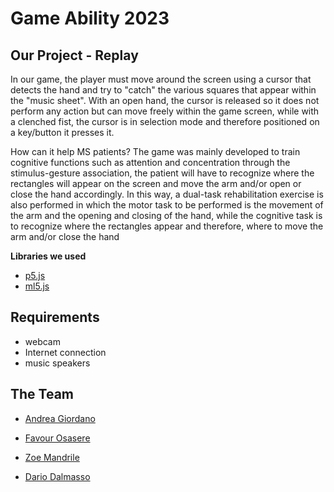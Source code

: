 # Game Ability 2023
## Our Project - Replay

In our game, the player must move around the screen using a cursor that detects the hand and try to "catch" the various squares that appear within the "music sheet".
With an open hand, the cursor is released so it does not perform any action but can move freely within the game screen, while with a clenched fist, the cursor is in selection mode and therefore positioned on a key/button it presses it.

How can it help MS patients?
The game was mainly developed to train cognitive functions such as attention and concentration through the stimulus-gesture association, the patient will have to recognize where the rectangles will appear on the screen and move the arm and/or open or close the hand accordingly. In this way, a dual-task rehabilitation exercise is also performed in which the motor task to be performed is the movement of the arm and the opening and closing of the hand, while the cognitive task is to recognize where the rectangles appear and therefore, where to move the arm and/or close the hand

**Libraries we used**
- [p5.js](https://p5js.org/)
- [ml5.js](https://ml5js.org/)

## Requirements
- webcam
- Internet connection
- music speakers

## The Team
- [Andrea Giordano](https://github.com/aandrix)

- [Favour Osasere](https://github.com/ffavour)

- [Zoe Mandrile](https://github.com/Zoassa)

- [Dario Dalmasso](https://github.com/dariodalmasso)
